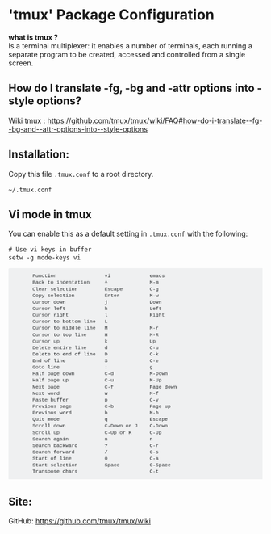 # 'tmux' Package Configuration
**what is tmux ?** </br>
Is a terminal multiplexer: it enables a number of terminals, each running a separate program to be created, accessed and controlled from a single screen.

## How do I translate -fg, -bg and -attr options into -style options?
Wiki tmux : https://github.com/tmux/tmux/wiki/FAQ#how-do-i-translate--fg--bg-and--attr-options-into--style-options

## Installation:
Copy this file `.tmux.conf` to a root directory.
```
~/.tmux.conf
```

## Vi mode in tmux
You can enable this as a default setting in `.tmux.conf` with the following:
```shell
# Use vi keys in buffer
setw -g mode-keys vi
```
![tmux-config-classic](https://github.com/PhineasPhreak/dotfiles/blob/master/screenshots/tmux-config-mode-keys-vi.png)

## Site:
GitHub: https://github.com/tmux/tmux/wiki
